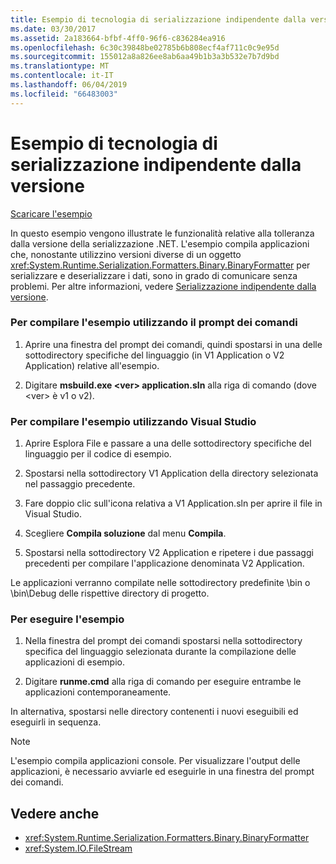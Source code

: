 ```yaml
---
title: Esempio di tecnologia di serializzazione indipendente dalla versione
ms.date: 03/30/2017
ms.assetid: 2a183664-bfbf-4ff0-96f6-c836284ea916
ms.openlocfilehash: 6c30c39848be02785b6b808ecf4af711c0c9e95d
ms.sourcegitcommit: 155012a8a826ee8ab6aa49b1b3a3b532e7b7d9bd
ms.translationtype: MT
ms.contentlocale: it-IT
ms.lasthandoff: 06/04/2019
ms.locfileid: "66483003"
---
```

# <a name="version-tolerant-serialization-technology-sample"></a>Esempio di tecnologia di serializzazione indipendente dalla versione
[Scaricare l'esempio](https://download.microsoft.com/download/4/7/B/47B2164C-E780-4B10-8DE4-2CB5B886E0A6/Technologies/Serialization/Runtime%20Serialization/VTS.zip.exe)  
  
 In questo esempio vengono illustrate le funzionalità relative alla tolleranza dalla versione della serializzazione .NET. L'esempio compila applicazioni che, nonostante utilizzino versioni diverse di un oggetto <xref:System.Runtime.Serialization.Formatters.Binary.BinaryFormatter> per serializzare e deserializzare i dati, sono in grado di comunicare senza problemi. Per altre informazioni, vedere [Serializzazione indipendente dalla versione](../../../docs/standard/serialization/version-tolerant-serialization.md).  
  
### <a name="to-build-the-sample-using-the-command-prompt"></a>Per compilare l'esempio utilizzando il prompt dei comandi  
  
1. Aprire una finestra del prompt dei comandi, quindi spostarsi in una delle sottodirectory specifiche del linguaggio (in V1 Application o V2 Application) relative all'esempio.  
  
2. Digitare **msbuild.exe \<ver> application.sln** alla riga di comando (dove \<ver> è v1 o v2).  
  
### <a name="to-build-the-sample-using-visual-studio"></a>Per compilare l'esempio utilizzando Visual Studio  
  
1. Aprire Esplora File e passare a una delle sottodirectory specifiche del linguaggio per il codice di esempio.  
  
2. Spostarsi nella sottodirectory V1 Application della directory selezionata nel passaggio precedente.  
  
3. Fare doppio clic sull'icona relativa a V1 Application.sln per aprire il file in Visual Studio.  
  
4. Scegliere **Compila soluzione** dal menu **Compila**.  
  
5. Spostarsi nella sottodirectory V2 Application e ripetere i due passaggi precedenti per compilare l'applicazione denominata V2 Application.  
  
 Le applicazioni verranno compilate nelle sottodirectory predefinite \bin o \bin\Debug delle rispettive directory di progetto.  
  
### <a name="to-run-the-sample"></a>Per eseguire l'esempio  
  
1. Nella finestra del prompt dei comandi spostarsi nella sottodirectory specifica del linguaggio selezionata durante la compilazione delle applicazioni di esempio.  
  
2. Digitare **runme.cmd** alla riga di comando per eseguire entrambe le applicazioni contemporaneamente.  
  
 In alternativa, spostarsi nelle directory contenenti i nuovi eseguibili ed eseguirli in sequenza.  
  
> [!NOTE]
>  L'esempio compila applicazioni console. Per visualizzare l'output delle applicazioni, è necessario avviarle ed eseguirle in una finestra del prompt dei comandi.  
  
## <a name="see-also"></a>Vedere anche

- <xref:System.Runtime.Serialization.Formatters.Binary.BinaryFormatter>
- <xref:System.IO.FileStream>
